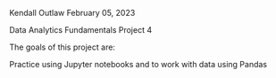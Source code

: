 Kendall Outlaw February 05, 2023 

Data Analytics Fundamentals Project 4

The goals of this project are:

Practice using Jupyter notebooks and to work with data using Pandas
